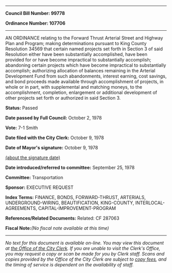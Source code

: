 

********

**Council Bill Number: 99778**
   
**Ordinance Number: 107706**
********

 AN ORDINANCE relating to the Forward Thrust Arterial Street and Highway Plan and Program; making determinations pursuant to King County Resolution 34569 that certain named projects set forth in Section 3 of said Resolution either have been substantially accomplished, have been provided for or have become impractical to substantially accomplish; abandoning certain projects which have become impractical to substantially accomplish; authorizing allocation of balances remaining in the Arterial Development Fund from such abandonments, interest earning, cost savings, and bond proceeds made available through accomplishment of projects, in whole or in part, with supplemental and matching moneys, to the accomplishment, completion, enlargement or additional development of other projects set forth or authorized in said Section 3.

**Status:** Passed
   
**Date passed by Full Council:** October 2, 1978
   
**Vote:** 7-1 Smith
   
**Date filed with the City Clerk:** October 9, 1978
   
**Date of Mayor's signature:** October 9, 1978
   
[(about the signature date)](/~public/approvaldate.htm)
   
   
   
**Date introduced/referred to committee:** September 25, 1978
   
**Committee:** Transportation
   
**Sponsor:** EXECUTIVE REQUEST
   
   
**Index Terms:** FINANCE, BONDS, FORWARD-THRUST, ARTERIALS, UNDERGROUND-WIRING, BEAUTIFICATION, KING-COUNTY, INTERLOCAL-AGREEMENTS, CAPITAL-IMPROVEMENT-PROGRAM

**References/Related Documents:** Related: CF 287063

**Fiscal Note:**_(No fiscal note available at this time)_
********

_No text for this document is available on-line. You may view this document at [the Office of the City Clerk](http://www.seattle.gov/leg/clerk/contactUs.htm). If you are unable to visit the Clerk's Office, you may request a copy or scan be made for you by Clerk staff. Scans and copies provided by the Office of the City Clerk are subject to [copy fees](http://clerk.seattle.gov/~public/clerkfees.htm), and the timing of service is dependent on the availability of staff._

